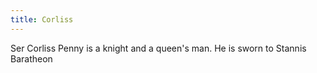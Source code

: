 ```yaml
---
title: Corliss
---
```


Ser Corliss Penny is a knight and a queen's man. He is sworn to Stannis Baratheon


